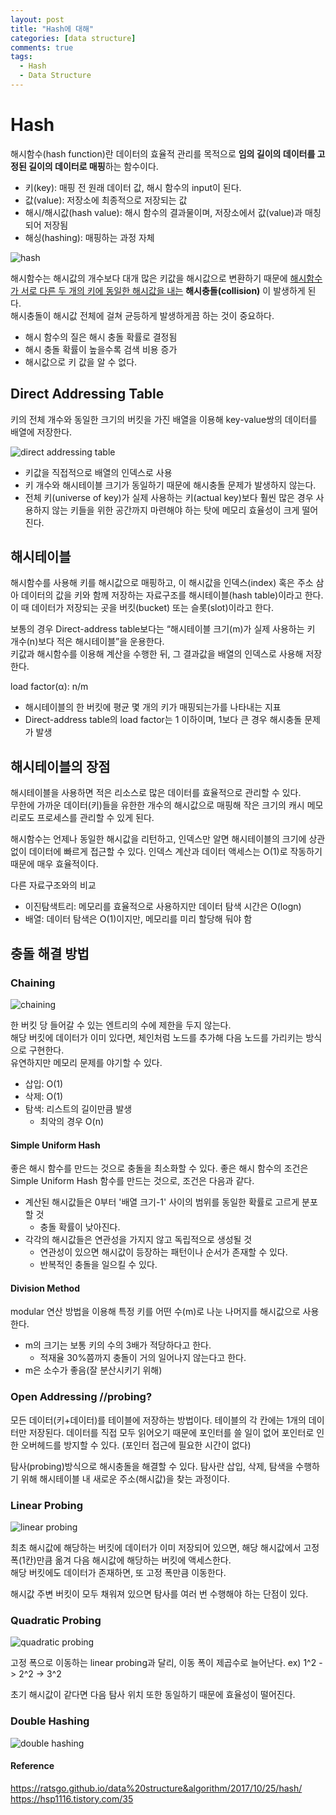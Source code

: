 ```yaml
---
layout: post
title: "Hash에 대해"
categories: [data structure]
comments: true
tags:
  - Hash
  - Data Structure
---
```


# Hash
해시함수(hash function)란 데이터의 효율적 관리를 목적으로 **임의 길이의 데이터를 고정된 길이의 데이터로 매핑**하는 함수이다.
- 키(key): 매핑 전 원래 데이터 값, 해시 함수의 input이 된다. 
- 값(value): 저장소에 최종적으로 저장되는 값
- 해시/해시값(hash value): 해시 함수의 결과물이며, 저장소에서 값(value)과 매칭되어 저장됨
- 해싱(hashing): 매핑하는 과정 자체 

![hash](hash.jpeg)

해시함수는 해시값의 개수보다 대개 많은 키값을 해시값으로 변환하기 때문에 <u>해시함수가 서로 다른 두 개의 키에 동일한 해시값을 내는</u> **해시충돌(collision)** 이 발생하게 된다.<br>
해시충돌이 해시값 전체에 걸쳐 균등하게 발생하게끔 하는 것이 중요하다. 
- 해시 함수의 질은 해시 충돌 확률로 결정됨
- 해시 충돌 확률이 높을수록 검색 비용 증가
- 해시값으로 키 값을 알 수 없다.

## Direct Addressing Table 
키의 전체 개수와 동일한 크기의 버킷을 가진 배열을 이용해 key-value쌍의 데이터를 배열에 저장한다. 

![direct addressing table](direct-addressing-table.png)

- 키값을 직접적으로 배열의 인덱스로 사용
- 키 개수와 해시테이블 크기가 동일하기 때문에 해시충돌 문제가 발생하지 않는다.
- 전체 키(universe of key)가 실제 사용하는 키(actual key)보다 훨씬 많은 경우 사용하지 않는 키들을 위한 공간까지 마련해야 하는 탓에 메모리 효율성이 크게 떨어진다.

## 해시테이블 
해시함수를 사용해 키를 해시값으로 매핑하고, 이 해시값을 인덱스(index) 혹은 주소 삼아 데이터의 값을 키와 함께 저장하는 자료구조를 해시테이블(hash table)이라고 한다.<br>
이 때 데이터가 저장되는 곳을 버킷(bucket) 또는 슬롯(slot)이라고 한다. 

보통의 경우 Direct-address table보다는 “해시테이블 크기(m)가 실제 사용하는 키 개수(n)보다 적은 해시테이블”을 운용한다.<br>키값과 해시함수를 이용해 계산을 수행한 뒤, 그 결과값을 배열의 인덱스로 사용해 저장한다. 

load factor(α): n/m
- 해시테이블의 한 버킷에 평균 몇 개의 키가 매핑되는가를 나타내는 지표
- Direct-address table의 load factor는 1 이하이며, 1보다 큰 경우 해시충돌 문제가 발생

## 해시테이블의 장점 
해시테이블을 사용하면 적은 리소스로 많은 데이터를 효율적으로 관리할 수 있다.<br>
무한에 가까운 데이터(키)들을 유한한 개수의 해시값으로 매핑해 작은 크기의 캐시 메모리로도 프로세스를 관리할 수 있게 된다.

해시함수는 언제나 동일한 해시값을 리턴하고, 인덱스만 알면 해시테이블의 크기에 상관없이 데이터에 빠르게 접근할 수 있다. 인덱스 계산과 데이터 액세스는 O(1)로 작동하기 때문에 매우 효율적이다. 

다른 자료구조와의 비교 
- 이진탐색트리: 메모리를 효율적으로 사용하지만 데이터 탐색 시간은 O(logn)
- 배열: 데이터 탐색은 O(1)이지만, 메모리를 미리 할당해 둬야 함

## 충돌 해결 방법
### Chaining

![chaining](hash-chaining.png)

한 버킷 당 들어갈 수 있는 엔트리의 수에 제한을 두지 않는다.<br>해당 버킷에 데이터가 이미 있다면, 체인처럼 노드를 추가해 다음 노드를 가리키는 방식으로 구현한다.<br>유연하지만 메모리 문제를 야기할 수 있다. 

- 삽입: O(1)
- 삭제: O(1)
- 탐색: 리스트의 길이만큼 발생
    - 최악의 경우 O(n)

#### Simple Uniform Hash
좋은 해시 함수를 만드는 것으로 충돌을 최소화할 수 있다. 좋은 해시 함수의 조건은 Simple Uniform Hash 함수를 만드는 것으로, 조건은 다음과 같다. 
- 계산된 해시값들은 0부터 '배열 크기-1' 사이의 범위를 동일한 확률로 고르게 분포할 것
    - 충돌 확률이 낮아진다. 
- 각각의 해시값들은 연관성을 가지지 않고 독립적으로 생성될 것
    - 연관성이 있으면 해시값이 등장하는 패턴이나 순서가 존재할 수 있다.
    - 반복적인 충돌을 일으킬 수 있다.

#### Division Method
modular 연산 방법을 이용해 특정 키를 어떤 수(m)로 나눈 나머지를 해시값으로 사용한다. 

- m의 크기는 보통 키의 수의 3배가 적당하다고 한다. 
    - 적재율 30%쯤까지 충돌이 거의 일어나지 않는다고 한다. 
- m은 소수가 좋음(잘 분산시키기 위해)

### Open Addressing //probing? 
모든 데이터(키+데이터)를 테이블에 저장하는 방법이다.
테이블의 각 칸에는 1개의 데이터만 저장된다. 
데이터를 직접 모두 읽어오기 때문에 포인터를 쓸 일이 없어 포인터로 인한 오버헤드를 방지할 수 있다. 
(포인터 접근에 필요한 시간이 없다)


탐사(probing)방식으로 해시충돌을 해결할 수 있다. 탐사란 삽입, 삭제, 탐색을 수행하기 위해 해시테이블 내 새로운 주소(해시값)을 찾는 과정이다. 

### Linear Probing

![linear probing](linear-probing.png)

최초 해시값에 해당하는 버킷에 데이터가 이미 저장되어 있으면, 해당 해시값에서 고정 폭(1칸)만큼 옮겨 다음 해시값에 해당하는 버킷에 액세스한다.<br>해당 버킷에도 데이터가 존재하면, 또 고정 폭만큼 이동한다. 

해시값 주변 버킷이 모두 채워져 있으면 탐사를 여러 번 수행해야 하는 단점이 있다. 

### Quadratic Probing

![quadratic probing](quadratic-probing.png)

고정 폭으로 이동하는 linear probing과 달리, 이동 폭이 제곱수로 늘어난다. 
ex) 1^2 -> 2^2 -> 3^2

초기 해시값이 같다면 다음 탐사 위치 또한 동일하기 때문에 효율성이 떨어진다. 

### Double Hashing 

![double hashing](double-hashing.png)

#### Reference 
<https://ratsgo.github.io/data%20structure&algorithm/2017/10/25/hash/><br>
<https://hsp1116.tistory.com/35>
